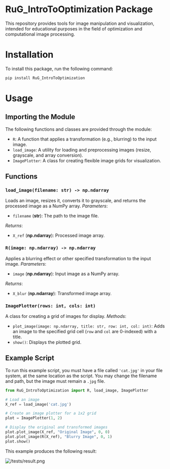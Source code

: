 # RuG_IntroToOptimization Package

This repository provides tools for image manipulation and visualization, intended for educational purposes in the field of optimization and computational image processing.

# Installation

To install this package, run the following command:

```bash
pip install RuG_IntroToOptimization
```

# Usage

## Importing the Module

The following functions and classes are provided through the module:

- `R`: A function that applies a transformation (e.g., blurring) to the input image.
- `load_image`: A utility for loading and preprocessing images (resize, grayscale, and array conversion).
- `ImagePlotter`: A class for creating flexible image grids for visualization.

## Functions

### `load_image(filename: str) -> np.ndarray`

Loads an image, resizes it, converts it to grayscale, and returns the processed image as a NumPy array.
_Parameters_:

- `filename` (**str**): The path to the image file.

_Returns_:

- `X_ref` (**np.ndarray**): Processed image array.

### `R(image: np.ndarray) -> np.ndarray`

Applies a blurring effect or other specified transformation to the input image.
_Parameters_:

- `image` (**np.ndarray**): Input image as a NumPy array.

_Returns_:

- `X_blur` (**np.ndarray**): Transformed image array.

### `ImagePlotter(rows: int, cols: int)`

A class for creating a grid of images for display.
_Methods_:

- `plot_image(image: np.ndarray, title: str, row: int, col: int)`: Adds an image to the specified grid cell (`row` and `col` are 0-indexed) with a title.
- `show()`: Displays the plotted grid.

## Example Script

To run this example script, you must have a file called `'cat.jpg'` in your file system, at the same location as the script. You may change the filename and path, but the image must remain a `.jpg` file.

```python
from RuG_IntroToOptimization import R, load_image, ImagePlotter

# Load an image
X_ref = load_image('cat.jpg')

# Create an image plotter for a 1x2 grid
plot = ImagePlotter(1, 2)

# Display the original and transformed images
plot.plot_image(X_ref, "Original Image", 0, 0)
plot.plot_image(R(X_ref), "Blurry Image", 0, 1)
plot.show()
```

This example produces the following result:

![/tests/result.png](https://github.com/DanielCortild/IntroductionToOptimization/blob/main/tests/result.png)
